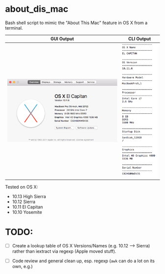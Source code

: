 # about_dis_mac

Bash shell script to mimic the "About This Mac" feature in OS X from a terminal.

GUI Output   | CLI Output
----------   | ----------
![Alt text](https://github.com/marshki/About-Dis-Mac/blob/master/docs/about_this.png "about_this_mac")   | ![Alt text](https://github.com/marshki/About-Dis-Mac/blob/master/docs/about_dis.png "about_dis_cli")

Tested on OS X:

* 10.13 High Sierra
* 10.12 Sierra
* 10.11 El Capitan
* 10.10 Yosemite

# TODO:

- [ ] Create a lookup table of OS X Versions/Names  (e.g. 10.12 --> Sierra) rather than iextract via regexp (Apple moved stuff).  

- [ ] Code review and general clean up, esp. regexp (`awk` can do a lot on its own, e.g.)
